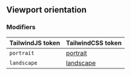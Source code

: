 ## Viewport orientation

### Modifiers

| TailwindJS token | TailwindCSS token |
| ----- | ----- |
| `portrait` | [portrait](https://tailwindcss.com/docs/hover-focus-and-other-states#viewport-orientation) |
| `landscape` | [landscape](https://tailwindcss.com/docs/hover-focus-and-other-states#viewport-orientation) |